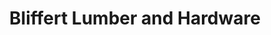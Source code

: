 ---
title: "Bliffert Lumber and Hardware"
url: /milwaukee/bliffert-lumber-and-hardware/
shop: Baumarkt
---